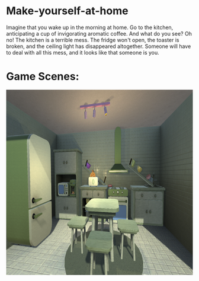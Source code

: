 # Make-yourself-at-home
 Imagine that you wake up in the morning at home. Go to the kitchen, anticipating a cup of invigorating aromatic coffee. And what do you see? Oh no! The kitchen is a terrible mess. The fridge won't open, the toaster is broken, and the ceiling light has disappeared altogether. Someone will have to deal with all this mess, and it looks like that someone is you.

<h1>Game Scenes:</h1>
<img src="https://github.com/DenisPavlov0/Make-yourself-at-home/raw/main/Image.png" alt="Image" width="1000" height="500"> 
